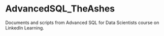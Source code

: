 # AdvancedSQL_TheAshes
Documents and scripts from Advanced SQL for Data Scientists course on LinkedIn Learning.

